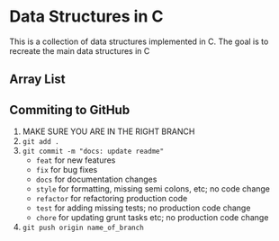 # Data Structures in C

This is a collection of data structures implemented in C. The goal is to recreate the main data structures in C

## Array List

## Commiting to GitHub

1. MAKE SURE YOU ARE IN THE RIGHT BRANCH
2. `git add .`
3. `git commit -m "docs: update readme"`
    - `feat` for new features
    - `fix` for bug fixes
    - `docs` for documentation changes
    - `style` for formatting, missing semi colons, etc; no code change
    - `refactor` for refactoring production code
    - `test` for adding missing tests; no production code change
    - `chore` for updating grunt tasks etc; no production code change
4. `git push origin name_of_branch`


